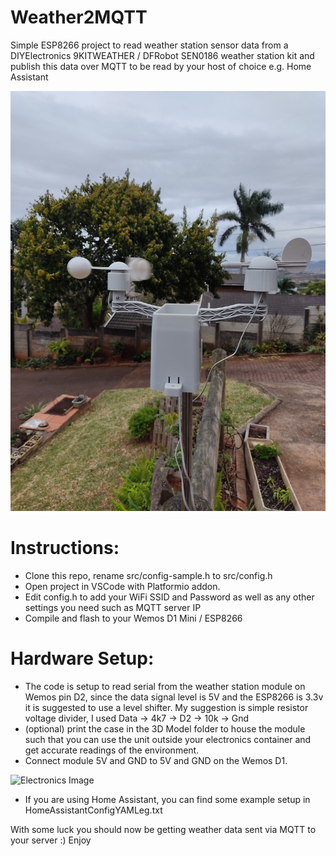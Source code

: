# Weather2MQTT
Simple ESP8266 project to read weather station sensor data from a DIYElectronics 9KITWEATHER / DFRobot SEN0186 weather station kit and publish this data over MQTT to be read by your host of choice e.g. Home Assistant

![Station Image](images/station.jpg)

# Instructions: 
- Clone this repo, rename src/config-sample.h to src/config.h 
- Open project in VSCode with Platformio addon. 
- Edit config.h to add your WiFi SSID and Password as well as any other settings you need such as MQTT server IP 
- Compile and flash to your Wemos D1 Mini / ESP8266

# Hardware Setup:
- The code is setup to read serial from the weather station module on Wemos pin D2, since the data signal level is 5V and the ESP8266 is 3.3v it is suggested to use a level shifter. My suggestion is simple resistor voltage divider, I used Data -> 4k7 -> D2 -> 10k -> Gnd
- (optional) print the case in the 3D Model folder to house the module such that you can use the unit outside your electronics container and get accurate readings of the environment. 
- Connect module 5V and GND to 5V and GND on the Wemos D1.

![Electronics Image](images/electronics.jpg)

- If you are using Home Assistant, you can find some example setup in  HomeAssistantConfigYAMLeg.txt


With some luck you should now be getting weather data sent via MQTT to your server :) Enjoy
